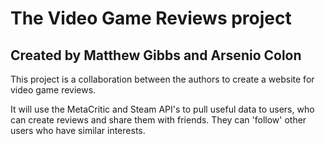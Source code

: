 # The Video Game Reviews project
## Created by Matthew Gibbs and Arsenio Colon

This project is a collaboration between the authors to create a website for 
video game reviews.

It will use the MetaCritic and Steam API's to pull useful data to users, who
can create reviews and share them with friends.  They can 'follow' other users
who have similar interests.

